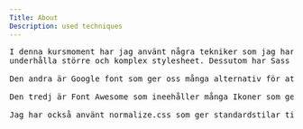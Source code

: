 ```yaml
---
Title: About
Description: used techniques
---
```



<pre>
I denna kursmoment har jag använt några tekniker som jag har inte aldrig använt tidigare. Det mest som jag jobbade med är Sass. Sass är förbehandlare skriptspråk som ger oss möjlighet att
underhålla större och komplex stylesheet. Dessutom har Sass många advancerad funktionalitet som operatorer, variabler, arv eller nästlade regler.

Den andra är Google font som ger oss många alternativ för att skapa ett läsbart och harmonisk webbplats.

Den tredj är Font Awesome som ineehåller många Ikoner som ger webbplatsen estetik och tydlighet eftersom den är skalar väldigt fint and vi kan ändra på den enkelt med Css.

Jag har också använt normalize.css som ger standardstilar till webbläsaren, samt Media query som skapar responsiv webbdesign.



</pre>
